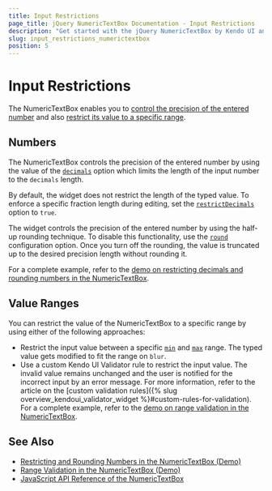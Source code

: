 ```yaml
---
title: Input Restrictions
page_title: jQuery NumericTextBox Documentation - Input Restrictions
description: "Get started with the jQuery NumericTextBox by Kendo UI and learn how to create, initialize, and enable the widget."
slug: input_restrictions_numerictextbox
position: 5
---
```


# Input Restrictions

The NumericTextBox enables you to [control the precision of the entered number](#numbers) and also [restrict its value to a specific range](#value-ranges).

## Numbers

The NumericTextBox controls the precision of the entered number by using the value of the [`decimals`](/api/javascript/ui/numerictextbox/configuration/decimals) option which limits the length of the input number to the `decimals` length.

By default, the widget does not restrict the length of the typed value. To enforce a specific fraction length during editing, set the [`restrictDecimals`](/api/javascript/ui/numerictextbox/configuration/restrictdecimals) option to `true`.

The widget controls the precision of the entered number by using the half-up rounding technique. To disable this functionality, use the [`round`](/api/javascript/ui/numerictextbox/configuration/round) configuration option. Once you turn off the rounding, the value is truncated up to the desired precision length without rounding it.

For a complete example, refer to the [demo on restricting decimals and rounding numbers in the NumericTextBox](https://demos.telerik.com/kendo-ui/numerictextbox/precision).

## Value Ranges

You can restrict the value of the NumericTextBox to a specific range by using either of the following approaches:

- Restrict the input value between a specific [`min`](/api/javascript/ui/numerictextbox/configuration/min) and [`max`](/api/javascript/ui/numerictextbox/configuration/max) range. The typed value gets modified to fit the range on `blur`.
- Use a custom Kendo UI Validator rule to restrict the input value. The invalid value remains unchanged and the user is notified for the incorrect input by an error message. For more information, refer to the article on the [custom validation rules]({% slug overview_kendoui_validator_widget %}#custom-rules-for-validation). For a complete example, refer to the [demo on range validation in the NumericTextBox](https://demos.telerik.com/kendo-ui/numerictextbox/validation).

## See Also

* [Restricting and Rounding Numbers in the NumericTextBox (Demo)](https://demos.telerik.com/kendo-ui/numerictextbox/precision)
* [Range Validation in the NumericTextBox (Demo)](https://demos.telerik.com/kendo-ui/numerictextbox/validation)
* [JavaScript API Reference of the NumericTextBox](/api/javascript/ui/numerictextbox)
